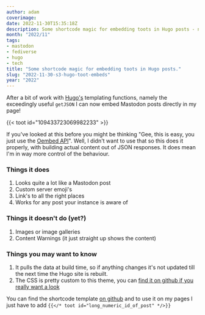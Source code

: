 ```yaml
---
author: adam
coverimage:
date: 2022-11-30T15:35:18Z
description: Some shortcode magic for embedding toots in Hugo posts - not using oembeds
month: "2022/11"
tags: 
- mastodon
- fediverse
- hugo
- tech
title: "Some shortcode magic for embedding toots in Hugo posts."
slug: "2022-11-30-s3-hugo-toot-embeds"
year: "2022"
---
```


After a bit of work with [Hugo's](https://gohugo.io) templating functions, namely the exceedingly useful `getJSON` I can now embed Mastodon posts directly in my page!  

{{< toot id="109433723069982233" >}}

If you've looked at this before you might be thinking "Gee, this is easy, you just use the [Oembed API](https://docs.joinmastodon.org/methods/oembed/)". Well, I didn't want to use that so this does it properly, with building actual content out of JSON responses. It does mean I'm in way more control of the behaviour.

<!--more-->

### Things it does

  1) Looks quite a lot like a Mastodon post
  2) Custom server emoji's
  3) Link's to all the right places
  4) Works for any post your instance is aware of

### Things it doesn't do (yet?)

  1) Images or image galleries
  2) Content Warnings (it just straight up shows the content)

### Things you may want to know

  1) It pulls the data at build time, so if anything changes it's not updated till the next time the Hugo site is rebuilt.
  2) The CSS is pretty custom to this theme, you can [find it on github if you really want a look](https://github.com/cooperaj/rmwd-hugo-theme/blob/master/assets/sass/_toot.scss)

You can find the shortcode template [on github](https://github.com/cooperaj/rmwd-hugo-theme/blob/master/layouts/shortcodes/toot.html) and to use it on my pages I just have to add `{{</* toot id="long_numeric_id_of_post" */>}}`

